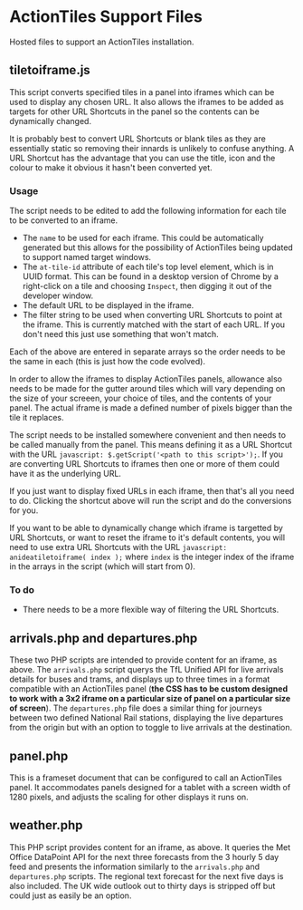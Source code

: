 # ActionTiles Support Files
Hosted files to support an ActionTiles installation.

## tiletoiframe.js

This script converts specified tiles in a panel into iframes which can be used to display any chosen URL. It also allows the iframes to be added as targets for other URL Shortcuts in the panel so the contents can be dynamically changed.

It is probably best to convert URL Shortcuts or blank tiles as they are essentially static so removing their innards is unlikely to confuse anything. A URL Shortcut has the advantage that you can use the title, icon and the colour to make it obvious it hasn't been converted yet.

### Usage
The script needs to be edited to add the following information for each tile to be converted to an iframe.

* The `name` to be used for each iframe. This could be automatically generated but this allows for the possibility of ActionTiles being updated to support named target windows.
* The `at-tile-id` attribute of each tile's top level element, which is in UUID format. This can be found in a desktop version of Chrome by a right-click on a tile and choosing `Inspect`, then digging it out of the developer window.
* The default URL to be displayed in the iframe.
* The filter string to be used when converting URL Shortcuts to point at the iframe. This is currently matched with the start of each URL. If you don't need this just use something that won't match.

Each of the above are entered in separate arrays so the order needs to be the same in each (this is just how the code evolved).

In order to allow the iframes to display ActionTiles panels, allowance also needs to be made for the gutter around tiles which will vary depending on the size of your screeen, your choice of tiles, and the contents of your panel. The actual iframe is made a defined number of pixels bigger than the tile it replaces.

The script needs to be installed somewhere convenient and then needs to be called manually from the panel. This means defining it as a URL Shortcut with the URL `javascript: $.getScript('<path to this script>');`. If you are converting URL Shortcuts to iframes then one or more of them could have it as the underlying URL.

If you just want to display fixed URLs in each iframe, then that's all you need to do. Clicking the shortcut above will run the script and do the conversions for you.

If you want to be able to dynamically change which iframe is targetted by URL Shortcuts, or want to reset the iframe to it's default contents, you will need to use extra URL Shortcuts with the URL `javascript: anideatiletoiframe( index );` where `index` is the integer index of the iframe in the arrays in the script (which will start from 0).

### To do
* There needs to be a more flexible way of filtering the URL Shortcuts.

## arrivals.php and departures.php
These two PHP scripts are intended to provide content for an iframe, as above. The `arrivals.php` script querys the TfL Unified API for live arrivals details for buses and trams, and displays up to three times in a format compatible with an ActionTiles panel (__the CSS has to be custom designed to work with a 3x2 iframe on a particular size of panel on a particular size of screen__). The `departures.php` file does a similar thing for journeys between two defined National Rail stations, displaying the live departures from the origin but with an option to toggle to live arrivals at the destination.

## panel.php
This is a frameset document that can be configured to call an ActionTiles panel. It accommodates panels designed for a tablet with a screen width of 1280 pixels, and adjusts the scaling for other displays it runs on.

## weather.php
This PHP script provides content for an iframe, as above. It queries the Met Office DataPoint API for the next three forecasts from the 3 hourly 5 day feed and presents the information similarly to the `arrivals.php` and `departures.php` scripts. The regional text forecast for the next five days is also included. The UK wide outlook out to thirty days is stripped off but could just as easily be an option.
